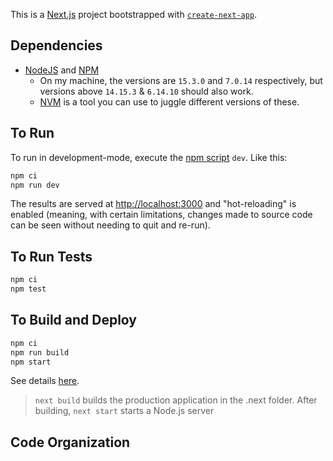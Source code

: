 This is a [Next.js](https://nextjs.org/) project bootstrapped with [`create-next-app`](https://github.com/vercel/next.js/tree/canary/packages/create-next-app).

## Dependencies
- [NodeJS](https://nodejs.org/) and [NPM](https://www.npmjs.com/get-npm)
    - On my machine, the versions are `15.3.0` and `7.0.14` respectively, but versions above `14.15.3` & `6.14.10` should also work.
    - [NVM](https://github.com/nvm-sh/nvm) is a tool you can use to juggle different versions of these.

## To Run

To run in development-mode, execute the [npm script](https://docs.npmjs.com/cli/v6/using-npm/scripts) `dev`. Like this:

```bash
npm ci
npm run dev
```

The results are served at [http://localhost:3000](http://localhost:3000) and "hot-reloading" is enabled (meaning, with certain limitations, changes made to source code can be seen without needing to quit and re-run).

## To Run Tests

```bash
npm ci
npm test
```

## To Build and Deploy

```bash
npm ci
npm run build
npm start
```

See details [here](https://nextjs.org/docs/deployment#nodejs-server).
>`next build` builds the production application in the .next folder. After building, `next start` starts a Node.js server

## Code Organization